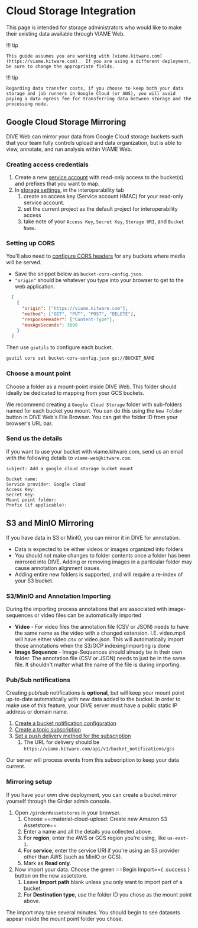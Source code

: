 # Cloud Storage Integration

This page is intended for storage administrators who would like to make their existing data available through VIAME Web.

!!! tip

    This guide assumes you are working with [viame.kitware.com](https://viame.kitware.com).  If you are using a different deployment, be sure to change the appropriate fields.

!!! tip

    Regarding data transfer costs, if you choose to keep both your data storage and job runners in Google Cloud (or AWS), you will avoid paying a data egress fee for transferring data between storage and the processing node.

## Google Cloud Storage Mirroring

DIVE Web can mirror your data from Google Cloud storage buckets such that your team fully controls upload and data organization, but is able to view, annotate, and run analysis within VIAME Web.

### Creating access credentials

1. Create a new [service account](https://cloud.google.com/iam/docs/creating-managing-service-accounts) with read-only access to the bucket(s) and prefixes that you want to map.
1. In [storage settings](https://console.cloud.google.com/storage/settings), in the interoperability tab
    1. create an access key (Service account HMAC) for your read-only service account.
    1. set the current project as the default project for interoperability access
    1. take note of your `Access Key`, `Secret Key`, `Storage URI`, and `Bucket Name`.

### Setting up CORS

You'll also need to [configure CORS headers](https://cloud.google.com/storage/docs/configuring-cors) for any buckets where media will be served.

* Save the snippet below as `bucket-cors-config.json`.
* `"origin"` should be whatever you type into your browser to get to the web application.

``` json
  [
    {
      "origin": ["https://viame.kitware.com"],
      "method": ["GET", "PUT", "POST", "DELETE"],
      "responseHeader": ["Content-Type"],
      "maxAgeSeconds": 3600
    }
  ]
```

Then use `gsutils` to configure each bucket.

``` bash
gsutil cors set bucket-cors-config.json gs://BUCKET_NAME
```

### Choose a mount point

Choose a folder as a mount-point inside DIVE Web.  This folder should ideally be dedicated to mapping from your GCS buckets.

We recommend creating a `Google Cloud Storage` folder with sub-folders named for each bucket you mount.  You can do this using the `New Folder` button in DIVE Web's File Browser.  You can get the folder ID from your browser's URL bar.

### Send us the details

If you want to use your bucket with viame.kitware.com, send us an email with the following details to `viame-web@kitware.com`.

``` text
subject: Add a google cloud storage bucket mount

Bucket name:
Service provider: Google cloud
Access Key: 
Secret Key:
Mount point folder:
Prefix (if applicable):
```

## S3 and MinIO Mirroring

If you have data in S3 or MinIO, you can mirror it in DIVE for annotation.

* Data is expected to be either videos or images organized into folders
* You should not make changes to folder contents once a folder has been mirrored into DIVE.  Adding or removing images in a particular folder may cause annotation alignment issues.
* Adding entire new folders is supported, and will require a re-index of your S3 bucket.

### S3/MinIO and Annotation Importing

During the importing process annotations that are associated with image-sequences or video files can be automatically imported

* **Video** - For video files the annotation file (CSV or JSON) needs to have the same name as the video with a changed extension. I.E.  video.mp4 will have either video.csv or video.json.  This will automatically import those annotations when the S3/GCP indexing/importing is done
* **Image Sequence** - Image-Sequences should already be in their own folder.  The annotation file (CSV or JSON) needs to just be in the same file.  It shouldn't matter what the name of the file is during importing.

### Pub/Sub notifications

Creating pub/sub notifications is **optional**, but will keep your mount point up-to-date automatically with new data added to the bucket.  In order to make use of this feature, your DIVE server must have a public static IP address or domain name.

1. [Create a bucket notification configuration](https://cloud.google.com/storage/docs/reporting-changes#enabling)
1. [Create a topic subscription](https://cloud.google.com/pubsub/docs/admin#pubsub_create_pull_subscription-console)
1. [Set a push delivery method for the subscription](https://cloud.google.com/pubsub/docs/push)
    1. The URL for delivery should be `https://viame.kitware.com/api/v1/bucket_notifications/gcs`

Our server will process events from this subscription to keep your data current.

### Mirroring setup

If you have your own dive deployment, you can create a bucket mirror yourself through the Girder admin console.

1. Open `/girder#assetstores` in your browser.
    1. Choose ==:material-cloud-upload: Create new Amazon S3 Assetstore==
    1. Enter a name and all the details you collected above.
    1. For **region**, enter the AWS or GCS region you're using, like `us-east-1`.
    1. For **service**, enter the service URI if you're using an S3 provider other than AWS (such as MinIO or GCS).
    1. Mark as **Read only**.
1. Now import your data.  Choose the green ==Begin Import=={ .success } button on the new assetstore.
    1. Leave **Import path** blank unless you only want to import part of a bucket.
    1. For **Destination type**, use the folder ID you chose as the mount point above.

The import may take several minutes.  You should begin to see datasets appear inside the mount point folder you chose.
